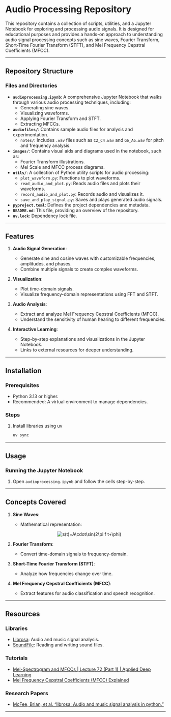 # Audio Processing Repository

This repository contains a collection of scripts, utilities, and a Jupyter Notebook for exploring and processing audio signals. It is designed for educational purposes and provides a hands-on approach to understanding audio signal processing concepts such as sine waves, Fourier Transform, Short-Time Fourier Transform (STFT), and Mel Frequency Cepstral Coefficients (MFCC).

---

## Repository Structure

### Files and Directories

- **`audioprocessing.ipynb`**: A comprehensive Jupyter Notebook that walks through various audio processing techniques, including:
  - Generating sine waves.
  - Visualizing waveforms.
  - Applying Fourier Transform and STFT.
  - Extracting MFCCs.
- **`audiofiles/`**: Contains sample audio files for analysis and experimentation.
  - `notes/`: Includes `.wav` files such as `C2_C4.wav` and `G6_A6.wav` for pitch and frequency analysis.
- **`images/`**: Contains visual aids and diagrams used in the notebook, such as:
  - Fourier Transform illustrations.
  - Mel Scale and MFCC process diagrams.
- **`utils/`**: A collection of Python utility scripts for audio processing:
  - `plot_waveform.py`: Functions to plot waveforms.
  - `read_audio_and_plot.py`: Reads audio files and plots their waveforms.
  - `record_audio_and_plot.py`: Records audio and visualizes it.
  - `save_and_play_signal.py`: Saves and plays generated audio signals.
- **`pyproject.toml`**: Defines the project dependencies and metadata.
- **`README.md`**: This file, providing an overview of the repository.
- **`uv.lock`**: Dependency lock file.

---

## Features

1. **Audio Signal Generation**:
   - Generate sine and cosine waves with customizable frequencies, amplitudes, and phases.
   - Combine multiple signals to create complex waveforms.

2. **Visualization**:
   - Plot time-domain signals.
   - Visualize frequency-domain representations using FFT and STFT.

3. **Audio Analysis**:
   - Extract and analyze Mel Frequency Cepstral Coefficients (MFCC).
   - Understand the sensitivity of human hearing to different frequencies.

4. **Interactive Learning**:
   - Step-by-step explanations and visualizations in the Jupyter Notebook.
   - Links to external resources for deeper understanding.

---

## Installation

### Prerequisites

- Python 3.13 or higher.
- Recommended: A virtual environment to manage dependencies.

### Steps

1. Install libraries using uv

    ```bash
    uv sync
    ```

---

## Usage

### Running the Jupyter Notebook

1. Open `audioprocessing.ipynb` and follow the cells step-by-step.

---

## Concepts Covered

1. **Sine Waves**:
   - Mathematical representation:
    <p align=center>
    <img src="https://latex.codecogs.com/svg.image?&space;s(t)=A\cdot\sin(2\pi&space;f&space;t&plus;\phi)" title=" s(t)=A\cdot\sin(2\pi f t+\phi)" />
    </p>
1. **Fourier Transform**:
   - Convert time-domain signals to frequency-domain.

2. **Short-Time Fourier Transform (STFT)**:
   - Analyze how frequencies change over time.

3. **Mel Frequency Cepstral Coefficients (MFCC)**:
   - Extract features for audio classification and speech recognition.

---

## Resources

### Libraries

- [Librosa](https://librosa.org/): Audio and music signal analysis.
- [SoundFile](https://pypi.org/project/soundfile/): Reading and writing sound files.

### Tutorials

- [Mel-Spectrogram and MFCCs | Lecture 72 (Part 1) | Applied Deep Learning](https://youtu.be/hF72sY70_IQ?si=u7XEST_Js1mL13a4)
- [Mel Frequency Cepstral Coefficients (MFCC) Explained](https://youtu.be/SJo7vPgRlBQ?si=KjGdRm-52k98_AWt)

### Research Papers

- [McFee, Brian, et al. “librosa: Audio and music signal analysis in python.”](https://brianmcfee.net/papers/scipy2015_librosa.pdf)

---


